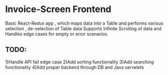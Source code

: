 # Invoice-Screen Frontend
Basic React-Redux app , which maps data into a Table and performs various selection , de-selection of Table data 
Supports Infinite Scrolling of data and Handles edge cases for empty or error scenarios.


## TODO:
1)Handle API fail edge case 
2)Add sorting functionality
3)Add searching functionality
4)Add proper backend through DB and Java servelets
